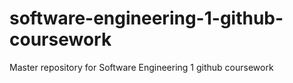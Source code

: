 # software-engineering-1-github-coursework
Master repository for Software Engineering 1 github coursework
